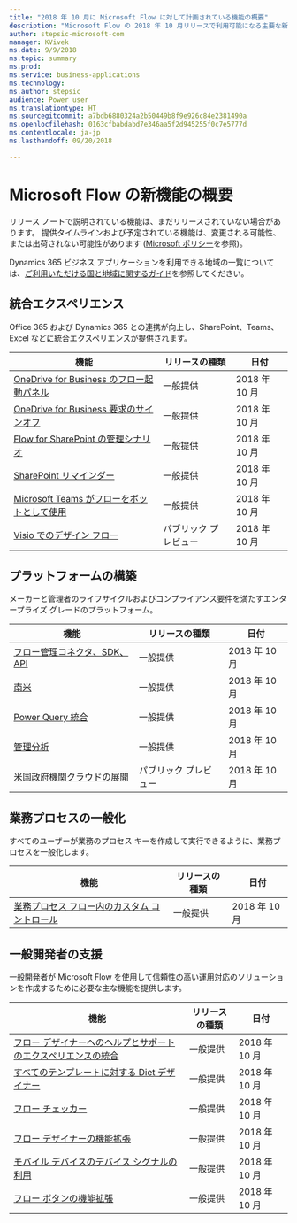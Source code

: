 ```yaml
---
title: "2018 年 10 月に Microsoft Flow に対して計画されている機能の概要"
description: "Microsoft Flow の 2018 年 10 月リリースで利用可能になる主要な新機能の全一覧です。"
author: stepsic-microsoft-com
manager: KVivek
ms.date: 9/9/2018
ms.topic: summary
ms.prod: 
ms.service: business-applications
ms.technology: 
ms.author: stepsic
audience: Power user
ms.translationtype: HT
ms.sourcegitcommit: a7bdb6880324a2b50449b8f9e926c84e2381490a
ms.openlocfilehash: 0163cfbabdabd7e346aa5f2d945255f0c7e5777d
ms.contentlocale: ja-jp
ms.lasthandoff: 09/20/2018

---
```


# <a name="summary-of-whats-new-in-microsoft-flow"></a>Microsoft Flow の新機能の概要

リリース ノートで説明されている機能は、まだリリースされていない場合があります。 提供タイムラインおよび予定されている機能は、変更される可能性、または出荷されない可能性があります ([Microsoft ポリシー](https://go.microsoft.com/fwlink/p/?linkid=2007332)を参照)。

Dynamics 365 ビジネス アプリケーションを利用できる地域の一覧については、[ご利用いただける国と地域に関するガイド](https://aka.ms/dynamics_365_international_availability_deck)を参照してください。

## <a name="integrated-experiences"></a>統合エクスペリエンス

Office 365 および Dynamics 365 との連携が向上し、SharePoint、Teams、Excel などに統合エクスペリエンスが提供されます。

| 機能    | リリースの種類    | 日付    |
| ---------- | ---------- | ---------- |
| [OneDrive for Business のフロー起動パネル](onedrive-for-business-flow-launch-panel.md) | 一般提供 |  2018 年 10 月  |
| [OneDrive for Business 要求のサインオフ](onedrive-for-business-request-sign-off.md) | 一般提供 |  2018 年 10 月  |
| [Flow for SharePoint の管理シナリオ](flow-for-sharepoint-admin-scenarios.md) | 一般提供 |  2018 年 10 月  |
| [SharePoint リマインダー](sharepoint-remind-me.md) | 一般提供 |  2018 年 10 月  |
| [Microsoft Teams がフローをボットとして使用](microsoft-teams-uses-flow-as-a-bot.md) | 一般提供 |  2018 年 10 月  |
| [Visio でのデザイン フロー](design-flows-in-visio.md) | パブリック プレビュー |  2018 年 10 月  |

## <a name="building-the-platform"></a>プラットフォームの構築

メーカーと管理者のライフサイクルおよびコンプライアンス要件を満たすエンタープライズ グレードのプラットフォーム。

| 機能    | リリースの種類    | 日付    |
| ---------- | ---------- | ---------- |
| [フロー管理コネクタ、SDK、API](flow-management-connector-sdk-and-apis.md) | 一般提供 |  2018 年 10 月  |
| [南米](south-america.md) | 一般提供 |  2018 年 10 月  |
| [Power Query 統合](power-query-integration.md) | 一般提供 |  2018 年 10 月  |
| [管理分析](admin-analytics.md) | 一般提供 |  2018 年 10 月  |
| [米国政府機関クラウドの展開](us-government-cloud-deployment.md) | パブリック プレビュー |  2018 年 10 月  |

## <a name="democratize-business-processes"></a>業務プロセスの一般化

すべてのユーザーが業務のプロセス キーを作成して実行できるように、業務プロセスを一般化します。

| 機能    | リリースの種類    | 日付    |
| ---------- | ---------- | ---------- |
| [業務プロセス フロー内のカスタム コントロール](custom-controls-in-business-process-flows.md) | 一般提供 |  2018 年 10 月  |

## <a name="empower-citizen-developers"></a>一般開発者の支援

一般開発者が Microsoft Flow を使用して信頼性の高い運用対応のソリューションを作成するために必要な主な機能を提供します。

| 機能    | リリースの種類    | 日付    |
| ---------- | ---------- | ---------- |
| [フロー デザイナーへのヘルプとサポートのエクスペリエンスの統合](flow-support-help-inside-of-the-flow-designer.md) | 一般提供 |  2018 年 10 月  |
| [すべてのテンプレートに対する Diet デザイナー](diet-designer-for-all-templates.md) | 一般提供 |  2018 年 10 月  |
| [フロー チェッカー](flow-checker.md) | 一般提供 |  2018 年 10 月  |
| [フロー デザイナーの機能拡張](flow-designer-enhancements.md) | 一般提供 |  2018 年 10 月  |
| [モバイル デバイスのデバイス シグナルの利用](leverage-device-signals-on-mobile-devices.md) | 一般提供 |  2018 年 10 月  |
| [フロー ボタンの機能拡張](flow-button-enhancements.md) | 一般提供 |  2018 年 10 月  |

